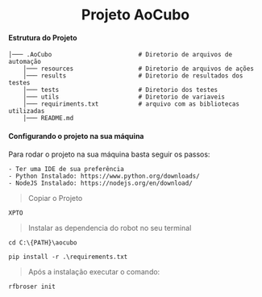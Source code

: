 <h1 align="center">
    Projeto AoCubo
</h1>

#### Estrutura do Projeto

    │─── .AoCubo                        # Diretorio de arquivos de automação
        │─── resources                  # Diretorio de arquivos de ações
        │─── results                    # Diretorio de resultados dos testes
        │─── tests                      # Diretorio dos testes
        │─── utils                      # Diretorio de variaveis
        │─── requiriments.txt           # arquivo com as bibliotecas utilizadas
        │─── README.md

#### Configurando o projeto na sua máquina
Para rodar o projeto na sua máquina basta seguir os passos:

    - Ter uma IDE de sua preferência
    - Python Instalado: https://www.python.org/downloads/
    - NodeJS Instalado: https://nodejs.org/en/download/

   >Copiar o Projeto
   ```
   XPTO
   ```

   >Instalar as dependencia do robot no seu terminal
   ```
   cd C:\{PATH}\aocubo
   ```
   ```
   pip install -r .\requirements.txt
   ```
    

   >Após a instalação executar o comando:
  ```
  rfbroser init
  ```
   
